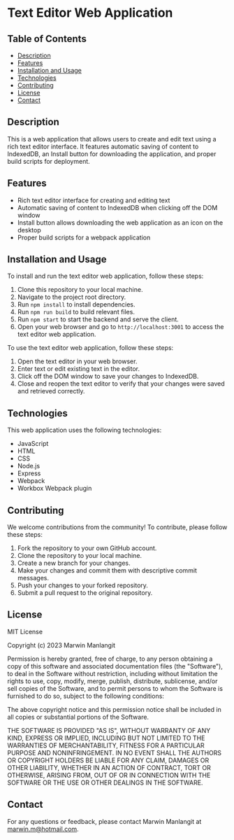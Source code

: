# Text Editor Web Application

## Table of Contents

- [Description](#description)
- [Features](#features)
- [Installation and Usage](#installation-and-usage)
- [Technologies](#technologies)
- [Contributing](#contributing)
- [License](#license)
- [Contact](#contact)

## Description

This is a web application that allows users to create and edit text using a rich text editor interface. It features automatic saving of content to IndexedDB, an Install button for downloading the application, and proper build scripts for deployment.

## Features

- Rich text editor interface for creating and editing text
- Automatic saving of content to IndexedDB when clicking off the DOM window
- Install button allows downloading the web application as an icon on the desktop
- Proper build scripts for a webpack application

## Installation and Usage

To install and run the text editor web application, follow these steps:

1. Clone this repository to your local machine.
2. Navigate to the project root directory.
3. Run `npm install` to install dependencies.
4. Run `npm run build` to build relevant files.
5. Run `npm start` to start the backend and serve the client.
6. Open your web browser and go to `http://localhost:3001` to access the text editor web application.

To use the text editor web application, follow these steps:

1. Open the text editor in your web browser.
2. Enter text or edit existing text in the editor.
3. Click off the DOM window to save your changes to IndexedDB.
4. Close and reopen the text editor to verify that your changes were saved and retrieved correctly.

## Technologies

This web application uses the following technologies:

- JavaScript
- HTML
- CSS
- Node.js
- Express
- Webpack
- Workbox Webpack plugin

## Contributing

We welcome contributions from the community! To contribute, please follow these steps:

1. Fork the repository to your own GitHub account.
2. Clone the repository to your local machine.
3. Create a new branch for your changes.
4. Make your changes and commit them with descriptive commit messages.
5. Push your changes to your forked repository.
6. Submit a pull request to the original repository.

## License

MIT License

Copyright (c) 2023 Marwin Manlangit

Permission is hereby granted, free of charge, to any person obtaining a copy of this software and associated documentation files (the "Software"), to deal in the Software without restriction, including without limitation the rights to use, copy, modify, merge, publish, distribute, sublicense, and/or sell copies of the Software, and to permit persons to whom the Software is furnished to do so, subject to the following conditions:

The above copyright notice and this permission notice shall be included in all copies or substantial portions of the Software.

THE SOFTWARE IS PROVIDED "AS IS", WITHOUT WARRANTY OF ANY KIND, EXPRESS OR IMPLIED, INCLUDING BUT NOT LIMITED TO THE WARRANTIES OF MERCHANTABILITY, FITNESS FOR A PARTICULAR PURPOSE AND NONINFRINGEMENT. IN NO EVENT SHALL THE AUTHORS OR COPYRIGHT HOLDERS BE LIABLE FOR ANY CLAIM, DAMAGES OR OTHER LIABILITY, WHETHER IN AN ACTION OF CONTRACT, TORT OR OTHERWISE, ARISING FROM, OUT OF OR IN CONNECTION WITH THE SOFTWARE OR THE USE OR OTHER DEALINGS IN THE SOFTWARE.

## Contact

For any questions or feedback, please contact Marwin Manlangit at marwin.m@hotmail.com.